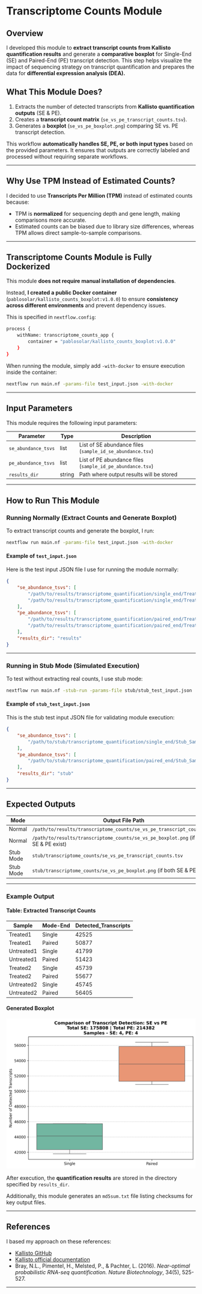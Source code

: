 # **Transcriptome Counts Module**

## **Overview**

I developed this module to **extract transcript counts from Kallisto quantification results** and generate a **comparative boxplot** for Single-End (SE) and Paired-End (PE) transcript detection. This step helps visualize the impact of sequencing strategy on transcript quantification and prepares the data for **differential expression analysis (DEA).**

## **What This Module Does?**
1. Extracts the number of detected transcripts from **Kallisto quantification outputs** (SE & PE).
2. Creates a **transcript count matrix** (`se_vs_pe_transcript_counts.tsv`).
3. Generates a **boxplot** (`se_vs_pe_boxplot.png`) comparing SE vs. PE transcript detection.

This workflow **automatically handles SE, PE, or both input types** based on the provided parameters. It ensures that outputs are correctly labeled and processed without requiring separate workflows.

---

## **Why Use TPM Instead of Estimated Counts?**
I decided to use **Transcripts Per Million (TPM)** instead of estimated counts because:
- TPM is **normalized** for sequencing depth and gene length, making comparisons more accurate.
- Estimated counts can be biased due to library size differences, whereas TPM allows direct sample-to-sample comparisons.

---

## **Transcriptome Counts Module is Fully Dockerized**
This module **does not require manual installation of dependencies**.

Instead, **I created a public Docker container** (`pablosolar/kallisto_counts_boxplot:v1.0.0`) to ensure **consistency across different environments** and prevent dependency issues.

This is specified in `nextflow.config`:

```bash
process {
    withName: transcriptome_counts_app {
        container = "pablosolar/kallisto_counts_boxplot:v1.0.0"
    }
}
```

When running the module, simply add `-with-docker` to ensure execution inside the container:

```bash
nextflow run main.nf -params-file test_input.json -with-docker
```

---

## **Input Parameters**

This module requires the following input parameters:

| Parameter                | Type   | Description                                                   |
|--------------------------|--------|---------------------------------------------------------------|
| `se_abundance_tsvs`      | list   | List of SE abundance files (`sample_id_se_abundance.tsv`)    |
| `pe_abundance_tsvs`      | list   | List of PE abundance files (`sample_id_pe_abundance.tsv`)    |
| `results_dir`            | string | Path where output results will be stored                     |

---

## **How to Run This Module**

### **Running Normally (Extract Counts and Generate Boxplot)**
To extract transcript counts and generate the boxplot, I run:

```bash
nextflow run main.nf -params-file test_input.json -with-docker
```

#### **Example of `test_input.json`**
Here is the test input JSON file I use for running the module normally:

```json
{
    "se_abundance_tsvs": [
        "/path/to/results/transcriptome_quantification/single_end/Treated1_se_abundance.tsv",
        "/path/to/results/transcriptome_quantification/single_end/Treated2_se_abundance.tsv"
    ],
    "pe_abundance_tsvs": [
        "/path/to/results/transcriptome_quantification/paired_end/Treated1_pe_abundance.tsv",
        "/path/to/results/transcriptome_quantification/paired_end/Treated2_pe_abundance.tsv"
    ],
    "results_dir": "results"
}
```

---

### **Running in Stub Mode (Simulated Execution)**
To test without extracting real counts, I use stub mode:

```bash
nextflow run main.nf -stub-run -params-file stub/stub_test_input.json
```

#### **Example of `stub_test_input.json`**
This is the stub test input JSON file for validating module execution:

```json
{
    "se_abundance_tsvs": [
        "/path/to/stub/transcriptome_quantification/single_end/Stub_Sample1_se_abundance.tsv"
    ],
    "pe_abundance_tsvs": [
        "/path/to/stub/transcriptome_quantification/paired_end/Stub_Sample1_pe_abundance.tsv"
    ],
    "results_dir": "stub"
}
```

---

## **Expected Outputs**

| Mode       | Output File Path                                       |
|------------|--------------------------------------------------------|
| Normal     | `/path/to/results/transcriptome_counts/se_vs_pe_transcript_counts.tsv` |
| Normal     | `/path/to/results/transcriptome_counts/se_vs_pe_boxplot.png` (if both SE & PE exist) |
| Stub Mode  | `stub/transcriptome_counts/se_vs_pe_transcript_counts.tsv` |
| Stub Mode  | `stub/transcriptome_counts/se_vs_pe_boxplot.png` (if both SE & PE exist) |

---

### **Example Output**

#### **Table: Extracted Transcript Counts**

| Sample      | Mode-End | Detected_Transcripts |
|------------|---------|---------------------|
| Treated1   | Single  | 42525               |
| Treated1   | Paired  | 50877               |
| Untreated1 | Single  | 41799               |
| Untreated1 | Paired  | 51423               |
| Treated2   | Single  | 45739               |
| Treated2   | Paired  | 55677               |
| Untreated2 | Single  | 45745               |
| Untreated2 | Paired  | 56405               |

#### **Generated Boxplot**
![](stub/transcriptome_counts/se_vs_pe_boxplot.png)

After execution, the **quantification results** are stored in the directory specified by `results_dir`.

Additionally, this module generates an `md5sum.txt` file listing checksums for key output files.

---

## **References**
I based my approach on these references:
- [Kallisto GitHub](https://github.com/pachterlab/kallisto)  
- [Kallisto official documentation](https://pachterlab.github.io/kallisto/)
- Bray, N.L., Pimentel, H., Melsted, P., & Pachter, L. (2016). *Near-optimal probabilistic RNA-seq quantification.* *Nature Biotechnology*, 34(5), 525-527.
---